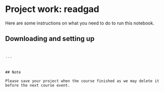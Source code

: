 # Project work: readgad

Here are some instructions on what you need to do to run this notebook. 

## Downloading and setting up

```


´´´


## Note

Please save your project when the course finished as we may delete it before the next course event.
